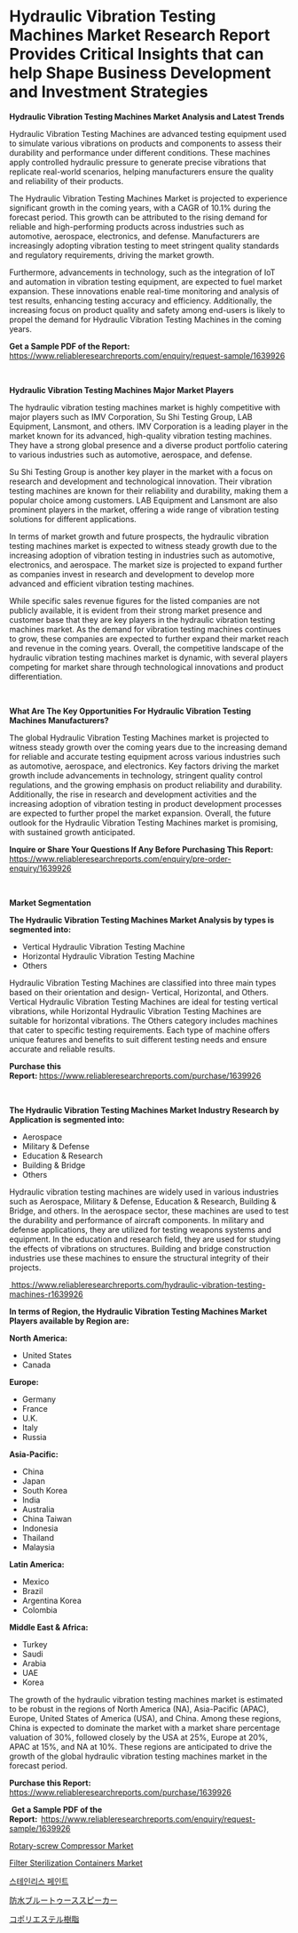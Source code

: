 <p><h1>Hydraulic Vibration Testing Machines Market Research Report Provides Critical Insights that can help Shape Business Development and Investment Strategies</h1></p><p><strong>Hydraulic Vibration Testing Machines Market Analysis and Latest Trends</strong></p>
<p><p>Hydraulic Vibration Testing Machines are advanced testing equipment used to simulate various vibrations on products and components to assess their durability and performance under different conditions. These machines apply controlled hydraulic pressure to generate precise vibrations that replicate real-world scenarios, helping manufacturers ensure the quality and reliability of their products.</p><p>The Hydraulic Vibration Testing Machines Market is projected to experience significant growth in the coming years, with a CAGR of 10.1% during the forecast period. This growth can be attributed to the rising demand for reliable and high-performing products across industries such as automotive, aerospace, electronics, and defense. Manufacturers are increasingly adopting vibration testing to meet stringent quality standards and regulatory requirements, driving the market growth.</p><p>Furthermore, advancements in technology, such as the integration of IoT and automation in vibration testing equipment, are expected to fuel market expansion. These innovations enable real-time monitoring and analysis of test results, enhancing testing accuracy and efficiency. Additionally, the increasing focus on product quality and safety among end-users is likely to propel the demand for Hydraulic Vibration Testing Machines in the coming years.</p></p>
<p><strong>Get a Sample PDF of the Report:&nbsp;</strong> <a href="https://www.reliableresearchreports.com/enquiry/request-sample/1639926">https://www.reliableresearchreports.com/enquiry/request-sample/1639926</a></p>
<p>&nbsp;</p>
<p><strong>Hydraulic Vibration Testing Machines Major Market Players</strong></p>
<p><p>The hydraulic vibration testing machines market is highly competitive with major players such as IMV Corporation, Su Shi Testing Group, LAB Equipment, Lansmont, and others. IMV Corporation is a leading player in the market known for its advanced, high-quality vibration testing machines. They have a strong global presence and a diverse product portfolio catering to various industries such as automotive, aerospace, and defense.</p><p>Su Shi Testing Group is another key player in the market with a focus on research and development and technological innovation. Their vibration testing machines are known for their reliability and durability, making them a popular choice among customers. LAB Equipment and Lansmont are also prominent players in the market, offering a wide range of vibration testing solutions for different applications.</p><p>In terms of market growth and future prospects, the hydraulic vibration testing machines market is expected to witness steady growth due to the increasing adoption of vibration testing in industries such as automotive, electronics, and aerospace. The market size is projected to expand further as companies invest in research and development to develop more advanced and efficient vibration testing machines.</p><p>While specific sales revenue figures for the listed companies are not publicly available, it is evident from their strong market presence and customer base that they are key players in the hydraulic vibration testing machines market. As the demand for vibration testing machines continues to grow, these companies are expected to further expand their market reach and revenue in the coming years. Overall, the competitive landscape of the hydraulic vibration testing machines market is dynamic, with several players competing for market share through technological innovations and product differentiation.</p></p>
<p>&nbsp;</p>
<p><strong>What Are The Key Opportunities For Hydraulic Vibration Testing Machines Manufacturers?</strong></p>
<p><p>The global Hydraulic Vibration Testing Machines market is projected to witness steady growth over the coming years due to the increasing demand for reliable and accurate testing equipment across various industries such as automotive, aerospace, and electronics. Key factors driving the market growth include advancements in technology, stringent quality control regulations, and the growing emphasis on product reliability and durability. Additionally, the rise in research and development activities and the increasing adoption of vibration testing in product development processes are expected to further propel the market expansion. Overall, the future outlook for the Hydraulic Vibration Testing Machines market is promising, with sustained growth anticipated.</p></p>
<p><strong>Inquire or Share Your Questions If Any Before Purchasing This Report:</strong> <a href="https://www.reliableresearchreports.com/enquiry/pre-order-enquiry/1639926">https://www.reliableresearchreports.com/enquiry/pre-order-enquiry/1639926</a></p>
<p>&nbsp;</p>
<p><strong>Market Segmentation</strong></p>
<p><strong>The Hydraulic Vibration Testing Machines Market Analysis by types is segmented into:</strong></p>
<p><ul><li>Vertical Hydraulic Vibration Testing Machine</li><li>Horizontal Hydraulic Vibration Testing Machine</li><li>Others</li></ul></p>
<p><p>Hydraulic Vibration Testing Machines are classified into three main types based on their orientation and design- Vertical, Horizontal, and Others. Vertical Hydraulic Vibration Testing Machines are ideal for testing vertical vibrations, while Horizontal Hydraulic Vibration Testing Machines are suitable for horizontal vibrations. The Others category includes machines that cater to specific testing requirements. Each type of machine offers unique features and benefits to suit different testing needs and ensure accurate and reliable results.</p></p>
<p><strong>Purchase this Report:&nbsp;</strong><a href="https://www.reliableresearchreports.com/purchase/1639926">https://www.reliableresearchreports.com/purchase/1639926</a></p>
<p>&nbsp;</p>
<p><strong>The Hydraulic Vibration Testing Machines Market Industry Research by Application is segmented into:</strong></p>
<p><ul><li>Aerospace</li><li>Military & Defense</li><li>Education & Research</li><li>Building & Bridge</li><li>Others</li></ul></p>
<p><p>Hydraulic vibration testing machines are widely used in various industries such as Aerospace, Military & Defense, Education & Research, Building & Bridge, and others. In the aerospace sector, these machines are used to test the durability and performance of aircraft components. In military and defense applications, they are utilized for testing weapons systems and equipment. In the education and research field, they are used for studying the effects of vibrations on structures. Building and bridge construction industries use these machines to ensure the structural integrity of their projects.</p></p>
<p><a href="https://www.reliableresearchreports.com/hydraulic-vibration-testing-machines-r1639926">&nbsp;https://www.reliableresearchreports.com/hydraulic-vibration-testing-machines-r1639926</a></p>
<p><strong>In terms of Region, the Hydraulic Vibration Testing Machines Market Players available by Region are:</strong></p>
<p>
    <p> <strong> North America: </strong>
        <ul>
            <li>United States</li>
            <li>Canada</li>
        </ul>
        </p> 
    <p> <strong> Europe: </strong>
        <ul>
            <li>Germany</li>
            <li>France</li>
            <li>U.K.</li>
            <li>Italy</li>
            <li>Russia</li>
        </ul>
        </p> 
    <p> <strong> Asia-Pacific: </strong>
        <ul>
            <li>China</li>
            <li>Japan</li>
            <li>South Korea</li>
            <li>India</li>
            <li>Australia</li>
            <li>China Taiwan</li>
            <li>Indonesia</li>
            <li>Thailand</li>
            <li>Malaysia</li>
        </ul>
        </p> 
    <p> <strong> Latin America: </strong>
        <ul>
            <li>Mexico</li>
            <li>Brazil</li>
            <li>Argentina Korea</li>
            <li>Colombia</li>
        </ul>
        </p> 
    <p> <strong> Middle East & Africa: </strong>
        <ul>
            <li>Turkey</li>
            <li>Saudi</li>
            <li>Arabia</li>
            <li>UAE</li>
            <li>Korea</li>
        </ul>
    </p>
    </p>
<p><p>The growth of the hydraulic vibration testing machines market is estimated to be robust in the regions of North America (NA), Asia-Pacific (APAC), Europe, United States of America (USA), and China. Among these regions, China is expected to dominate the market with a market share percentage valuation of 30%, followed closely by the USA at 25%, Europe at 20%, APAC at 15%, and NA at 10%. These regions are anticipated to drive the growth of the global hydraulic vibration testing machines market in the forecast period.</p></p>
<p><strong>Purchase this Report: </strong><a href="https://www.reliableresearchreports.com/purchase/1639926">https://www.reliableresearchreports.com/purchase/1639926</a></p>
<p>&nbsp;<strong>Get a Sample PDF of the Report:&nbsp;&nbsp;</strong><a href="https://www.reliableresearchreports.com/enquiry/request-sample/1639926">https://www.reliableresearchreports.com/enquiry/request-sample/1639926</a></p>
<p><strong></strong></p>
<p><p><a href="https://github.com/suaretopek9/Market-Research-Report-List-2/blob/main/rotary-screw-compressor-market.md">Rotary-screw Compressor Market</a></p><p><a href="https://github.com/mharielmesa/Market-Research-Report-List-3/blob/main/filter-sterilization-containers-market.md">Filter Sterilization Containers Market</a></p><p><a href="https://github.com/solomonbode85/Market-Research-Report-List-1/blob/main/900899736230.md">스테인리스 페인트</a></p><p><a href="https://medium.com/@austinjames1907/%E9%98%B2%E6%B0%B4bluetooth%E3%82%B9%E3%83%94%E3%83%BC%E3%82%AB%E3%83%BC%E5%B8%82%E5%A0%B4-%E3%82%BF%E3%82%A4%E3%83%97-%E3%82%A2%E3%83%97%E3%83%AA%E3%82%B1%E3%83%BC%E3%82%B7%E3%83%A7%E3%83%B3-%E5%9C%B0%E7%90%86%E3%81%AB%E3%82%88%E3%82%8B%E5%8C%85%E6%8B%AC%E7%9A%84%E8%A9%95%E4%BE%A1-b6910ec74474">防水ブルートゥーススピーカー</a></p><p><a href="https://medium.com/@akio198300/%E3%82%B3%E3%83%9D%E3%83%AA%E3%82%A8%E3%82%B9%E3%83%86%E3%83%AB%E6%A8%B9%E8%84%82%E5%B8%82%E5%A0%B4%E8%A6%8F%E6%A8%A1%E3%81%AF-%E3%82%B0%E3%83%AD%E3%83%BC%E3%83%90%E3%83%AB%E7%94%A3%E6%A5%AD%E3%81%AB%E3%81%8A%E3%81%91%E3%82%8B%E6%9C%80%E9%81%A9%E3%81%AA%E3%83%9E%E3%83%BC%E3%82%B1%E3%83%86%E3%82%A3%E3%83%B3%E3%82%B0%E3%83%81%E3%83%A3%E3%83%8D%E3%83%AB%E3%82%92%E7%A4%BA%E3%81%97%E3%81%A6%E3%81%84%E3%81%BE%E3%81%99-a02b201c641e">コポリエステル樹脂</a></p></p>